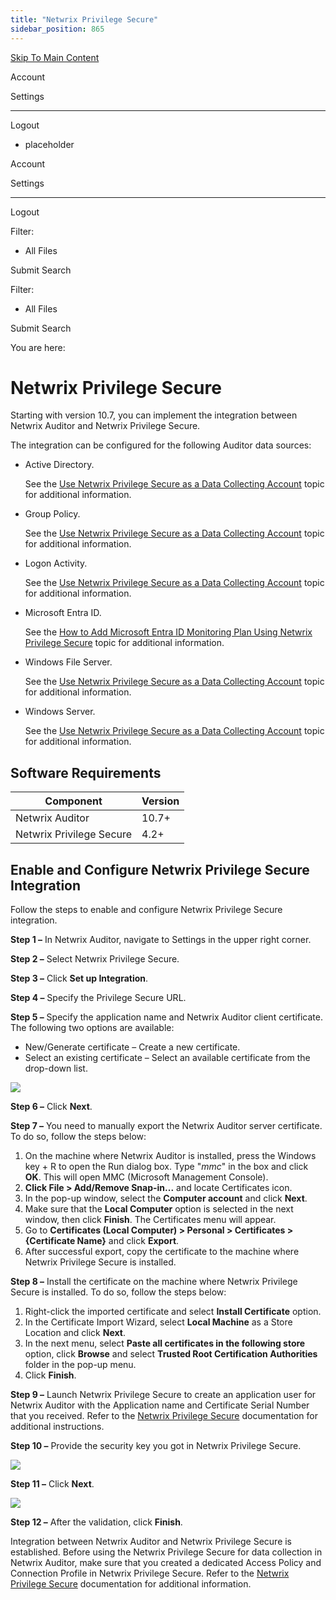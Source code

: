 ```yaml
---
title: "Netwrix Privilege Secure"
sidebar_position: 865
---
```


[Skip To Main Content](#)

Account

Settings

---

Logout

* placeholder

Account

Settings

---

Logout

Filter: 

* All Files

Submit Search

Filter: 

* All Files

Submit Search

You are here:

# Netwrix Privilege Secure

Starting with version 10.7, you can implement the integration between Netwrix Auditor and Netwrix Privilege Secure.

The integration can be configured for the following Auditor data sources:

* Active Directory.

  See the [Use Netwrix Privilege Secure as a Data Collecting Account](../MonitoringPlans/ActiveDirectory/Overview.htm#Use "Use Netwrix Privilege Secure as a Data Collecting Account") topic for additional information.
* Group Policy.

  See the [Use Netwrix Privilege Secure as a Data Collecting Account](../MonitoringPlans/GroupPolicy/Overview.htm#Use "Use Netwrix Privilege Secure as a Data Collecting Account") topic for additional information.
* Logon Activity.

  See the [Use Netwrix Privilege Secure as a Data Collecting Account](../MonitoringPlans/LogonActivity/Overview.htm#Use "Use Netwrix Privilege Secure as a Data Collecting Account") topic for additional information.
* Microsoft Entra ID.

  See the [How to Add Microsoft Entra ID Monitoring Plan Using Netwrix Privilege Secure](../MonitoringPlans/MicrosoftEntraID/Overview.htm#How "How to Add Microsoft Entra ID Monitoring Plan Using Netwrix Privilege Secure") topic for additional information.
* Windows File Server.

  See the [Use Netwrix Privilege Secure as a Data Collecting Account](../MonitoringPlans/FileServers/WindowsFileServer.htm#Use "Use Netwrix Privilege Secure as a Data Collecting Account") topic for additional information.
* Windows Server.

  See the [Use Netwrix Privilege Secure as a Data Collecting Account](../MonitoringPlans/Windows/Overview.htm#Use "Use Netwrix Privilege Secure as a Data Collecting Account") topic for additional information.

## Software Requirements

| Component | Version |
| --- | --- |
| Netwrix Auditor | 10.7+ |
| Netwrix Privilege Secure | 4.2+ |

## Enable and Configure Netwrix Privilege Secure Integration

Follow the steps to enable and configure Netwrix Privilege Secure integration.

**Step 1 –** In Netwrix Auditor, navigate to Settings in the upper right corner.

**Step 2 –** Select Netwrix Privilege Secure.

**Step 3 –** Click **Set up Integration**.

**Step 4 –** Specify the Privilege Secure URL.

**Step 5 –** Specify the application name and Netwrix Auditor client certificate. The following two options are available:

* New/Generate certificate – Create a new certificate.
* Select an existing certificate – Select an available certificate from the drop-down list.

![](../static/img/Auditor/Images/Auditor/Settings/NPSClientCertificate.png)

**Step 6 –** Click **Next**.

**Step 7 –** You need to manually export the Netwrix Auditor server certificate. To do so, follow the steps below:

1. On the machine where Netwrix Auditor is installed, press the Windows key + R to open the Run dialog box. Type "*mmc*" in the box and click **OK**. This will open MMC (Microsoft Management Console).
2. **Click File \> Add/Remove Snap-in...** and locate Certificates icon.
3. In the pop-up window, select the **Computer account** and click **Next**.
4. Make sure that the **Local Computer** option is selected in the next window, then click **Finish**. The Certificates menu will appear.
5. Go to **Certificates (Local Computer) \> Personal \> Certificates \> \{Certificate Name\}** and click **Export**.
6. After successful export, copy the certificate to the machine where Netwrix Privilege Secure is installed.

**Step 8 –** Install the certificate on the machine where Netwrix Privilege Secure is installed. To do so, follow the steps below:

1. Right-click the imported certificate and select **Install Certificate** option.
2. In the Certificate Import Wizard, select **Local Machine** as a Store Location and click **Next**.
3. In the next menu, select **Paste all certificates in the following store** option, click **Browse** and select **Trusted Root Certification Authorities** folder in the pop-up menu.
4. Click **Finish**.

**Step 9 –** Launch Netwrix Privilege Secure to create an application user for Netwrix Auditor with the Application name and Certificate Serial Number that you received. Refer to the [Netwrix Privilege Secure](`https://helpcenter.netwrix.com/category/privilegesecure_accessmanagement` "Netwrix Privilege Secure") documentation for additional instructions.

**Step 10 –** Provide the security key you got in Netwrix Privilege Secure.

![](../static/img/Auditor/Images/Auditor/Settings/NPSIntegrationParameters.PNG)

**Step 11 –** Click **Next**.

![](../static/img/Auditor/Images/Auditor/Settings/NPSIntegrationFinished.PNG)

**Step 12 –** After the validation, click **Finish**.

Integration between Netwrix Auditor and Netwrix Privilege Secure is established. Before using the Netwrix Privilege Secure for data collection in Netwrix Auditor, make sure that you created a dedicated Access Policy and Connection Profile in Netwrix Privilege Secure. Refer to the [Netwrix Privilege Secure](`https://helpcenter.netwrix.com/category/privilegesecure_accessmanagement` "Netwrix Privilege Secure") documentation for additional information.